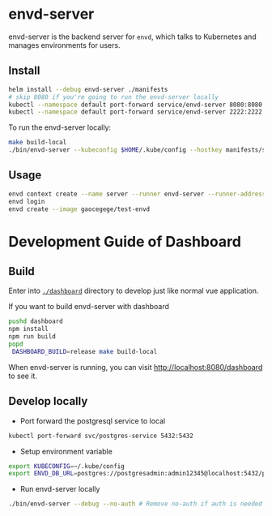 # envd-server

envd-server is the backend server for `envd`, which talks to Kubernetes and manages environments for users.

## Install

```bash
helm install --debug envd-server ./manifests
# skip 8080 if you're going to run the envd-server locally
kubectl --namespace default port-forward service/envd-server 8080:8080 &
kubectl --namespace default port-forward service/envd-server 2222:2222 &
```

To run the envd-server locally:

```bash
make build-local
./bin/envd-server --kubeconfig $HOME/.kube/config --hostkey manifests/secretkeys/hostkey
```

## Usage

```bash
envd context create --name server --runner envd-server --runner-address http://localhost:8080 --use
envd login
envd create --image gaocegege/test-envd
```

# Development Guide of Dashboard

## Build

Enter into [`./dashboard`](./dashboard) directory to develop just like normal vue application.

If you want to build envd-server with dashboard

```bash
pushd dashboard
npm install
npm run build
popd
 DASHBOARD_BUILD=release make build-local
```

When envd-server is running, you can visit [http://localhost:8080/dashboard](http://localhost:8080/dashboard) to see it.

## Develop locally

- Port forward the postgresql service to local

```bash
kubectl port-forward svc/postgres-service 5432:5432
```
- Setup environment variable
```bash
export KUBECONFIG=~/.kube/config
export ENVD_DB_URL=postgres://postgresadmin:admin12345@localhost:5432/postgresdb?sslmode=disable
```
- Run envd-server locally
```bash
./bin/envd-server --debug --no-auth # Remove no-auth if auth is needed
```
